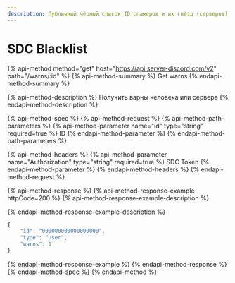 ```yaml
---
description: Публичный чёрный список ID спамеров и их гнёзд (серверов).
---
```


# SDC Blacklist

{% api-method method="get" host="https://api.server-discord.com/v2" path="/warns/:id" %}
{% api-method-summary %}
Get warns
{% endapi-method-summary %}

{% api-method-description %}
Получить варны человека или сервера
{% endapi-method-description %}

{% api-method-spec %}
{% api-method-request %}
{% api-method-path-parameters %}
{% api-method-parameter name="id" type="string" required=true %}
ID
{% endapi-method-parameter %}
{% endapi-method-path-parameters %}

{% api-method-headers %}
{% api-method-parameter name="Authorization" type="string" required=true %}
SDC Token
{% endapi-method-parameter %}
{% endapi-method-headers %}
{% endapi-method-request %}

{% api-method-response %}
{% api-method-response-example httpCode=200 %}
{% api-method-response-example-description %}

{% endapi-method-response-example-description %}

```javascript
{
    "id": "000000000000000000",
    "type": "user",
    "warns": 1
}
```
{% endapi-method-response-example %}
{% endapi-method-response %}
{% endapi-method-spec %}
{% endapi-method %}

